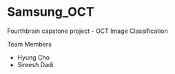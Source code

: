 # Samsung_OCT
Fourthbrain capstone project - OCT Image Classification

Team Members
- Hyung Cho
- Sireesh Dadi
